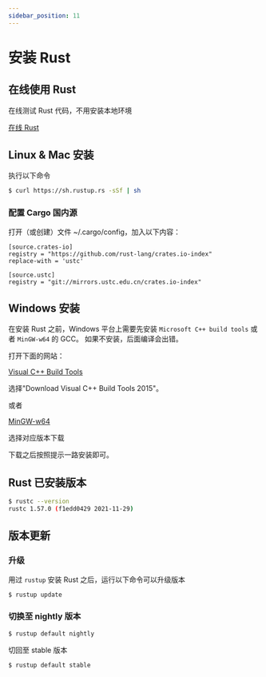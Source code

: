 ```yaml
---
sidebar_position: 11
---
```

    
# 安装 Rust

## 在线使用 Rust

在线测试 Rust 代码，不用安装本地环境

[在线 Rust](https://play.rust-lang.org/)

## Linux & Mac 安装

执行以下命令

```sh
$ curl https://sh.rustup.rs -sSf | sh
```

### 配置 Cargo 国内源

打开（或创建）文件 ~/.cargo/config，加入以下内容：

```text
[source.crates-io]
registry = "https://github.com/rust-lang/crates.io-index"
replace-with = 'ustc'

[source.ustc]
registry = "git://mirrors.ustc.edu.cn/crates.io-index"
```

## Windows 安装

在安装 Rust 之前，Windows 平台上需要先安装 `Microsoft C++ build tools` 或者 `MinGW-w64` 的 GCC。
如果不安装，后面编译会出错。

打开下面的网站：

[Visual C++ Build Tools](https://visualstudio.microsoft.com/zh-hans/visual-cpp-build-tools/)

选择"Download Visual C++ Build Tools 2015"。

或者

[MinGW-w64](https://www.mingw-w64.org/downloads/)

选择对应版本下载

下载之后按照提示一路安装即可。

## Rust 已安装版本

```sh
$ rustc --version
rustc 1.57.0 (f1edd0429 2021-11-29)
```

## 版本更新

### 升级

用过 `rustup` 安装 Rust 之后，运行以下命令可以升级版本

```sh
$ rustup update
```

### 切换至 nightly 版本

```sh
$ rustup default nightly
```

切回至 stable 版本

```sh
$ rustup default stable
```

      